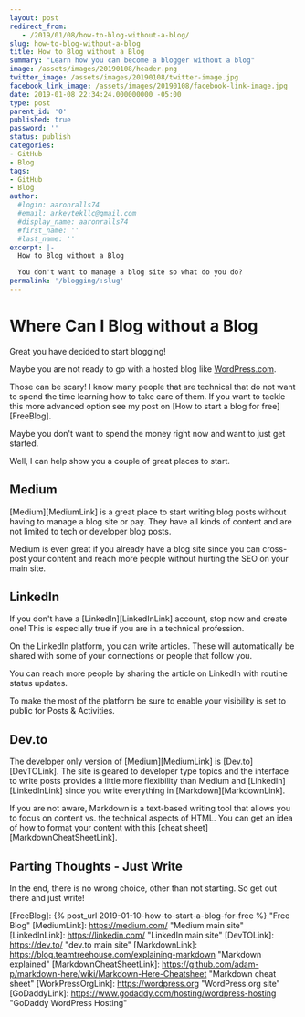 ```yaml
---
layout: post
redirect_from:
   - /2019/01/08/how-to-blog-without-a-blog/
slug: how-to-blog-without-a-blog
title: How to Blog without a Blog
summary: "Learn how you can become a blogger without a blog"
image: /assets/images/20190108/header.png
twitter_image: /assets/images/20190108/twitter-image.jpg
facebook_link_image: /assets/images/20190108/facebook-link-image.jpg
date: 2019-01-08 22:34:24.000000000 -05:00
type: post
parent_id: '0'
published: true
password: ''
status: publish
categories:
- GitHub
- Blog
tags:
- GitHub
- Blog
author:
  #login: aaronralls74
  #email: arkeytekllc@gmail.com
  #display_name: aaronralls74
  #first_name: ''
  #last_name: ''
excerpt: |-
  How to Blog without a Blog

  You don't want to manage a blog site so what do you do?
permalink: '/blogging/:slug'
---
```


# Where Can I Blog without a Blog

Great you have decided to start blogging!

Maybe you are not ready to go with a hosted blog like [WordPress.com][WordPressCOMLink].

Those can be scary! I know many people that are technical that do not want to spend the time learning how to take care of them. If you want to tackle this more advanced option see my post on [How to start a blog for free][FreeBlog].

Maybe you don't want to spend the money right now and want to just get started.

Well, I can help show you a couple of great places to start.

## Medium

[Medium][MediumLink] is a great place to start writing blog posts without having to manage a blog site or pay. They have all kinds of content and are not limited to tech or developer blog posts.

Medium is even great if you already have a blog site since you can cross-post your content and reach more people without hurting the SEO on your main site.

## LinkedIn

If you don't have a [LinkedIn][LinkedInLink] account, stop now and create one! This is especially true if you are in a technical profession.

On the LinkedIn platform, you can write articles. These will automatically be shared with some of your connections or people that follow you.

You can reach more people by sharing the article on LinkedIn with routine status updates.

To make the most of the platform be sure to enable your visibility is set to public for Posts & Activities.

## Dev.to

The developer only version of [Medium][MediumLink] is [Dev.to][DevTOLink]. The site is geared to developer type topics and the interface to write posts provides a little more flexibility than Medium and [LinkedIn][LinkedInLink] since you write everything in [Markdown][MarkdownLink].

If you are not aware, Markdown is a text-based writing tool that allows you to focus on content vs. the technical aspects of HTML. You can get an idea of how to format your content with this [cheat sheet][MarkdownCheatSheetLink].

## Parting Thoughts - Just Write

In the end, there is no wrong choice, other than not starting. So get out there and just write!

[WordPressCOMLink]: https://wordpress.com/ "WordPress main site"
[FreeBlog]: {% post_url 2019-01-10-how-to-start-a-blog-for-free %} "Free Blog"
[MediumLink]: https://medium.com/ "Medium main site"
[LinkedInLink]: https://linkedin.com/ "LinkedIn main site"
[DevTOLink]: https://dev.to/ "dev.to main site"
[MarkdownLink]: https://blog.teamtreehouse.com/explaining-markdown "Markdown explained"
[MarkdownCheatSheetLink]: https://github.com/adam-p/markdown-here/wiki/Markdown-Here-Cheatsheet "Markdown cheat sheet"
[WorkPressOrgLink]: https://wordpress.org "WordPress.org site"
[GoDaddyLink]: https://www.godaddy.com/hosting/wordpress-hosting "GoDaddy WordPress Hosting"